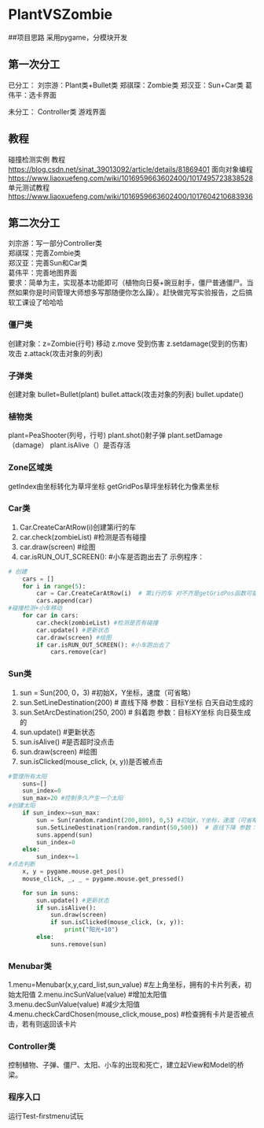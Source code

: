 # PlantVSZombie
##项目思路
采用pygame，分模块开发
## 第一次分工
已分工：
刘宗游：Plant类+Bullet类
郑祺琛：Zombie类
郑汉亚：Sun+Car类
葛伟平：选卡界面

未分工：
Controller类
游戏界面

## 教程
 碰撞检测实例 教程 https://blog.csdn.net/sinat_39013092/article/details/81869401
 面向对象编程 https://www.liaoxuefeng.com/wiki/1016959663602400/1017495723838528
 单元测试教程 https://www.liaoxuefeng.com/wiki/1016959663602400/1017604210683936

## 第二次分工
刘宗游：写一部分Controller类   
郑祺琛：完善Zombie类  
郑汉亚：完善Sun和Car类  
葛伟平：完善地图界面  
要求：简单为主，实现基本功能即可（植物向日葵+豌豆射手，僵尸普通僵尸。当然如果你是时间管理大师想多写那随便你怎么躁）。赶快做完写实验报告，之后搞软工课设了哈哈哈

### 僵尸类
创建对象：z=Zombie(行号)
移动 z.move
受到伤害 z.setdamage(受到的伤害)
攻击 z.attack(攻击对象的列表)
### 子弹类
创建对象 bullet=Bullet(plant)
bullet.attack(攻击对象的列表)
bullet.update()

### 植物类
plant=PeaShooter(列号，行号)
plant.shot()射子弹
plant.setDamage（damage）
plant.isAlive（）是否存活

### Zone区域类
getIndex由坐标转化为草坪坐标
getGridPos草坪坐标转化为像素坐标

### Car类
1. Car.CreateCarAtRow(i)创建第i行的车
2. car.check(zombieList) #检测是否有碰撞
3. car.draw(screen) #绘图
4. car.isRUN_OUT_SCREEN(): #小车是否跑出去了
示例程序：

```python
# 创建
    cars = []
    for i in range(5):
        car = Car.CreateCarAtRow(i)  # 第i行的车 对不齐是getGridPos函数可能有点问题
        cars.append(car)
#碰撞检测+小车移动
    for car in cars:
        car.check(zombieList) #检测是否有碰撞
        car.update() #更新状态
        car.draw(screen) #绘图
        if car.isRUN_OUT_SCREEN(): #小车跑出去了
            cars.remove(car)
```
### Sun类
1. sun = Sun(200, 0，3) #初始X，Y坐标，速度（可省略）
2. sun.SetLineDestination(200)  # 直线下降 参数：目标Y坐标 白天自动生成的
3. sun.SetArcDestination(250, 200)  # 斜着跑 参数：目标XY坐标 向日葵生成的
4. sun.update() #更新状态
5. sun.isAlive() #是否超时没点击
6. sun.draw(screen) #绘图
7. sun.isClicked(mouse_click, (x, y))是否被点击
```python
#管理所有太阳
    suns=[]
    sun_index=0
    sun_max=20 #控制多久产生一个太阳
#创建太阳
    if sun_index>=sun_max:
        sun = Sun(random.randint(200,800), 0,5) #初始X，Y坐标，速度（可省略）
        sun.SetLineDestination(random.randint(50,500))  # 直线下降 参数：目标Y坐标 白天自动生成的
        suns.append(sun)
        sun_index=0
    else:
        sun_index+=1
#点击判断
    x, y = pygame.mouse.get_pos()
    mouse_click, _, _ = pygame.mouse.get_pressed()

    for sun in suns:
        sun.update() #更新状态
        if sun.isAlive():
            sun.draw(screen)
            if sun.isClicked(mouse_click, (x, y)):
                print("阳光+10")
        else:
            suns.remove(sun)
```
### Menubar类
1.menu=Menubar(x,y,card_list,sun_value) #左上角坐标，拥有的卡片列表，初始太阳值
2.menu.incSunValue(value) #增加太阳值
3.menu.decSunValue(value) #减少太阳值
4.menu.checkCardChosen(mouse_click,mouse_pos) #检查拥有卡片是否被点击，若有则返回该卡片

### Controller类
控制植物、子弹、僵尸、太阳、小车的出现和死亡，建立起View和Model的桥梁。

### 程序入口
运行Test-firstmenu试玩
